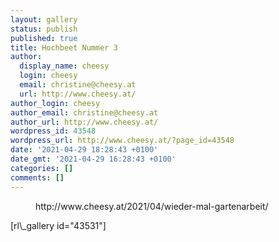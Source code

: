 ```yaml
---
layout: gallery
status: publish
published: true
title: Hochbeet Nummer 3
author:
  display_name: cheesy
  login: cheesy
  email: christine@cheesy.at
  url: http://www.cheesy.at/
author_login: cheesy
author_email: christine@cheesy.at
author_url: http://www.cheesy.at/
wordpress_id: 43548
wordpress_url: http://www.cheesy.at/?page_id=43548
date: '2021-04-29 18:28:43 +0100'
date_gmt: '2021-04-29 16:28:43 +0100'
categories: []
comments: []
---
```

<!-- wp:core-embed/wordpress {"url":"http://www.cheesy.at/2021/04/wieder-mal-gartenarbeit/","type":"rich","providerNameSlug":"cheesy-at","className":""} -->
<figure class="wp-block-embed-wordpress wp-block-embed is-type-rich is-provider-cheesy-at">
<div class="wp-block-embed__wrapper">
http://www.cheesy.at/2021/04/wieder-mal-gartenarbeit/
</div>
</figure>
<!-- /wp:core-embed/wordpress -->
<!-- wp:paragraph -->
[rl\_gallery id="43531"]
<!-- /wp:paragraph -->
